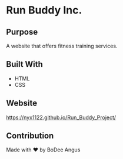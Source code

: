# Run Buddy Inc.

## Purpose
A website that offers fitness training services.

## Built With
* HTML
* CSS

## Website
https://nyx1122.github.io/Run_Buddy_Project/

## Contribution
Made with ❤️ by BoDee Angus

